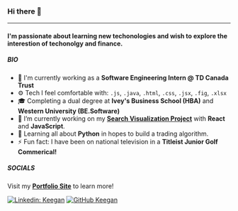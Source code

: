 ### Hi there 👋
---
#### I'm passionate about learning new techonologies and wish to explore the interestion of techonolgy and finance. 

##### BIO
- 🏢 I'm currently working as a **Software Engineering Intern @ TD Canada Trust**
- ⚙️ Tech I feel comfortable with: `.js`, `.java`, `.html`, `.css`, `.jsx`, `.fig`, `.xlsx`
- 🎓 Completing a dual degree at **Ivey's Business School (HBA)** and **Western University (BE.Software)**
- 🔭 I’m currently working on my **[Search Visualization Project](https://github.com/kMongru/react-search-project)** with **React** and **JavaScript**.
- 🌱 Learning all about **Python** in hopes to build a trading algorithm. 
- ⚡ Fun fact: I have been on national television in a **Titleist Junior Golf Commerical!**

##### SOCIALS

Visit my **[Portfolio Site](https://keeganmongru.com)** to learn more! 

[![Linkedin: Keegan](https://img.shields.io/badge/-Keegan-blue?style=flat-square&logo=Linkedin&logoColor=white&link=https://www.linkedin.com/in/keeganmongru/)](https://www.linkedin.com/in/keeganmongru/)
[![GitHub Keegan](https://img.shields.io/github/followers/kMongru?label=follow&style=social)](https://github.com/kMongru)


